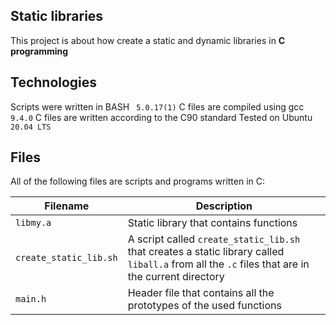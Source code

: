 Static libraries
 ---------------------------

This project is about how create a static and dynamic libraries in **C programming**

Technologies
 ---------------------------

Scripts were written in BASH ` 5.0.17(1)`
C files are compiled using gcc `9.4.0`
C files are written according to the C90 standard
Tested on Ubuntu `20.04 LTS`

Files
 --------------------------

All of the following files are scripts and programs written in C:

| Filename | Description |
| --- | --- |
| `libmy.a` | Static library that contains functions |
| `create_static_lib.sh` | A script called `create_static_lib.sh` that creates a static library called `liball.a` from all the `.c` files that are in the current directory |
| `main.h` | Header file that contains all the prototypes of the used functions |

